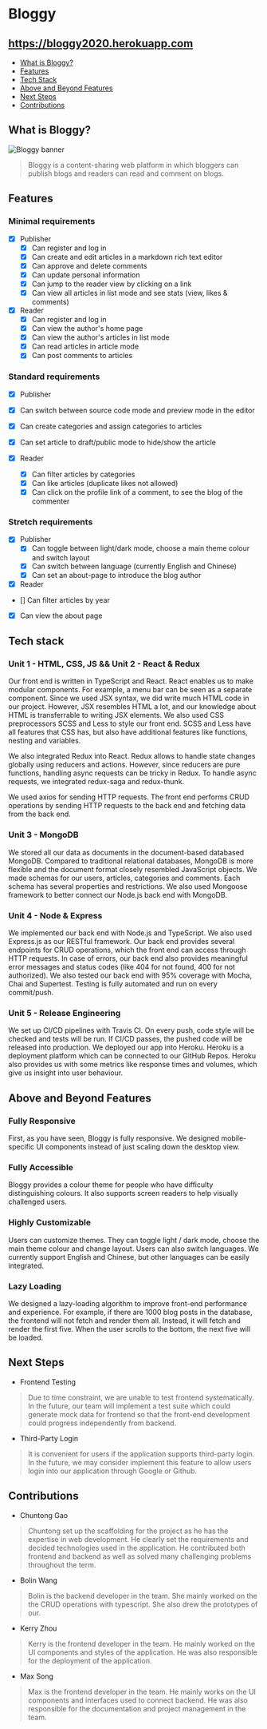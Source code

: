# Bloggy 

## https://bloggy2020.herokuapp.com

- [What is Bloggy?](##what-is-bloggy)
- [Features](##features)
- [Tech Stack](##tech-stack)
- [Above and Beyond Features](#above-and-beyond)
- [Next Steps](#next-steps)
- [Contributions](#contributions)

## What is Bloggy?

![Bloggy banner](./assets/banner/banner.png)

> Bloggy is a content-sharing web platform in which bloggers can publish blogs and readers can read and comment on blogs.

## Features

### Minimal requirements

- [x] Publisher
  - [x] Can register and log in
  - [x] Can create and edit articles in a markdown rich text editor
  - [x] Can approve and delete comments
  - [x] Can update personal information
  - [x] Can jump to the reader view by clicking on a link
  - [x] Can view all articles in list mode and see stats (view, likes & comments)

- [x] Reader
  - [x] Can register and log in
  - [x] Can view the author's home page
  - [x] Can view the author's articles in list mode
  - [x] Can read articles in article mode
  - [x] Can post comments to articles

### Standard requirements

- [x] Publisher
 - [x] Can switch between source code mode and preview mode in the editor
 - [x] Can create categories and assign categories to articles
 - [x] Can set article to draft/public mode to hide/show the article

- [x] Reader
  - [x] Can filter articles by categories
  - [x] Can like articles (duplicate likes not allowed)
  - [x] Can click on the profile link of a comment, to see the blog of the commenter 
 
### Stretch requirements

- [x] Publisher
  - [x] Can toggle between light/dark mode, choose a main theme colour and switch layout
  - [x] Can switch between language (currently English and Chinese)
  - [x] Can set an about-page to introduce the blog author

- [x]  Reader
  - [] Can filter articles by year  
  - [x] Can view the about page

## Tech stack

### Unit 1 - HTML, CSS, JS && Unit 2 - React & Redux

Our front end is written in TypeScript and React. React enables us to make modular components. For example, a menu bar can be seen as a separate component. Since we used JSX syntax, we did write much HTML code in our project. However, JSX resembles HTML a lot, and our knowledge about HTML is transferrable to writing JSX elements. We also used CSS preprocessors SCSS and Less to style our front end. SCSS and Less have all features that CSS has, but also have additional features like functions, nesting and variables.

We also integrated Redux into React. Redux allows to handle state changes globally using reducers and actions. However, since reducers are pure functions, handling async requests can be tricky in Redux. To handle async requests, we integrated redux-saga and redux-thunk.

We used axios for sending HTTP requests. The front end performs CRUD operations by sending HTTP requests to the back end and fetching data from the back end.

### Unit 3 - MongoDB

We stored all our data as documents in the document-based databased MongoDB. Compared to traditional relational databases, MongoDB is more flexible and the document format closely resembled JavaScript objects. We made schemas for our users, articles, categories and comments. Each schema has several properties and restrictions. We also used Mongoose framework to better connect our Node.js back end with MongoDB.

### Unit 4 - Node & Express

We implemented our back end with Node.js and TypeScript. We also used Express.js as our RESTful framework. Our back end provides several endpoints for CRUD operations, which the front end can access through HTTP requests. In case of errors, our back end also provides meaningful error messages and status codes (like 404 for not found, 400 for not authorized). We also tested our back end with 95% coverage with Mocha, Chai and Supertest. Testing is fully automated and run on every commit/push.

### Unit 5 - Release Engineering

We set up CI/CD pipelines with Travis CI. On every push, code style will be checked and tests will be run. If CI/CD passes, the pushed code will be released into production. We deployed our app into Heroku. Heroku is a deployment platform which can be connected to our GitHub Repos. Heroku also provides us with some metrics like response times and volumes, which give us insight into user behaviour.

## Above and Beyond Features

### Fully Responsive
First, as you have seen, Bloggy is fully responsive. We designed mobile-specific UI components instead of just scaling down the desktop view. 

### Fully Accessible
Bloggy provides a colour theme for people who have difficulty distinguishing colours. It also supports screen readers to help visually challenged users.

### Highly Customizable
Users can customize themes. They can toggle light / dark mode, choose the main theme colour and change layout. Users can also switch languages. We currently support English and Chinese, but other languages can be easily integrated.

### Lazy Loading
We designed a lazy-loading algorithm to improve front-end performance and experience. For example, if there are 1000 blog posts in the database, the frontend will not fetch and render them all. Instead, it will fetch and render the first five. When the user scrolls to the bottom, the next five will be loaded.

## Next Steps

- Frontend Testing

> Due to time constraint, we are unable to test frontend systematically.  In the future, our team will implement a test suite which could generate mock data for frontend so that the front-end development could progress independently from backend.

- Third-Party Login

> It is convenient for users if the application supports third-party login.  In the future, we may consider implement this feature to allow users login into our application through Google or Github.

## Contributions

- Chuntong Gao

> Chuntong set up the scaffolding for the project as he has the expertise in web development. He clearly set the requirements and decided technologies used in the application.  He contributed both frontend and backend as well as solved many challenging problems throughout the term.

- Bolin Wang 

> Bolin is the backend developer in the team. She mainly worked on the the CRUD operations with typescript. She also drew the prototypes of our.

- Kerry Zhou

> Kerry is the frontend developer in the team. He mainly worked on the UI components and styles of the application. He was also responsible for the deployment of the application.

- Max Song

> Max is the frontend developer in the team. He mainly works on the UI components and interfaces used to connect backend. He was also responsible for the documentation and project management in the team.